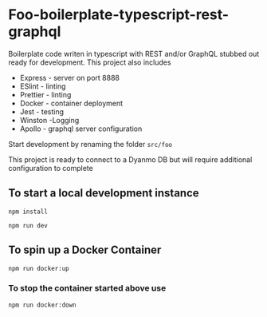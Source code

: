 # Foo-boilerplate-typescript-rest-graphql
Boilerplate code writen in typescript with REST and/or GraphQL stubbed out ready for development. 
This project also includes 
- Express - server on port 8888
- ESlint - linting
- Prettier - linting
- Docker - container deployment
- Jest - testing
- Winston -Logging
- Apollo - graphql server configuration

Start development by renaming the folder `src/foo`

This project is ready to connect to a Dyanmo DB but will require additional configuration to complete

## To start a local development instance 

```
npm install
```
```
npm run dev
```

## To spin up a Docker Container

```
npm run docker:up
```

### To stop the container started above use

```
npm run docker:down
```


